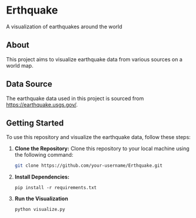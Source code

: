 # Erthquake
A visualization of earthquakes around the world

## About
This project aims to visualize earthquake data from various sources on a world map.

## Data Source
The earthquake data used in this project is sourced from https://earthquake.usgs.gov/.

## Getting Started
To use this repository and visualize the earthquake data, follow these steps:

1. **Clone the Repository:**
   Clone this repository to your local machine using the following command:

   ```bash
   git clone https://github.com/your-username/Erthquake.git
   ````

2. **Install Dependencies:** 
	
	````pip install -r requirements.txt````
	
3. **Run the Visualization**

	````python visualize.py````
	
